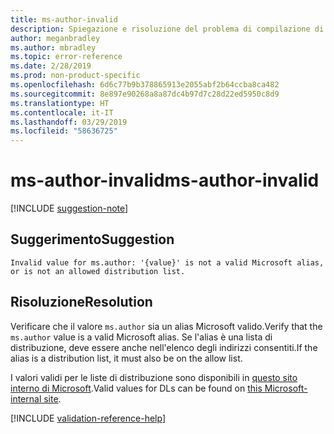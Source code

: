 ```yaml
---
title: ms-author-invalid
description: Spiegazione e risoluzione del problema di compilazione di Docs ms-author-invalid
author: meganbradley
ms.author: mbradley
ms.topic: error-reference
ms.date: 2/28/2019
ms.prod: non-product-specific
ms.openlocfilehash: 6d6c77b9b378865913e2055abf2b64ccba8ca482
ms.sourcegitcommit: 8e897e90268a8a87dc4b97d7c28d22ed5950c8d9
ms.translationtype: HT
ms.contentlocale: it-IT
ms.lasthandoff: 03/29/2019
ms.locfileid: "58636725"
---
```

# <a name="ms-author-invalid"></a><span data-ttu-id="569e6-103">ms-author-invalid</span><span class="sxs-lookup"><span data-stu-id="569e6-103">ms-author-invalid</span></span>

[!INCLUDE [suggestion-note](includes/suggestion-note.md)]

## <a name="suggestion"></a><span data-ttu-id="569e6-104">Suggerimento</span><span class="sxs-lookup"><span data-stu-id="569e6-104">Suggestion</span></span>

`Invalid value for ms.author: '{value}' is not a valid Microsoft alias, or is not an allowed distribution list.`

## <a name="resolution"></a><span data-ttu-id="569e6-105">Risoluzione</span><span class="sxs-lookup"><span data-stu-id="569e6-105">Resolution</span></span>

<span data-ttu-id="569e6-106">Verificare che il valore `ms.author` sia un alias Microsoft valido.</span><span class="sxs-lookup"><span data-stu-id="569e6-106">Verify that the `ms.author` value is a valid Microsoft alias.</span></span> <span data-ttu-id="569e6-107">Se l'alias è una lista di distribuzione, deve essere anche nell'elenco degli indirizzi consentiti.</span><span class="sxs-lookup"><span data-stu-id="569e6-107">If the alias is a distribution list, it must also be on the allow list.</span></span>

<span data-ttu-id="569e6-108">I valori validi per le liste di distribuzione sono disponibili in [questo sito interno di Microsoft](https://docsmetadatatool.azurewebsites.net/allowlists).</span><span class="sxs-lookup"><span data-stu-id="569e6-108">Valid values for DLs can be found on [this Microsoft-internal site](https://docsmetadatatool.azurewebsites.net/allowlists).</span></span>

<!--make sure to add this file to your includes folder and verify the path-->
[!INCLUDE [validation-reference-help](includes/validation-reference-help.md)]
